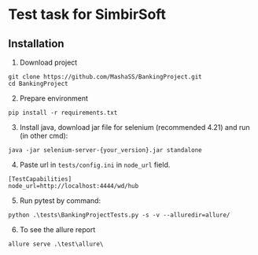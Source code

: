 # Test task for SimbirSoft

## Installation

1. Download project
```commandline
git clone https://github.com/MashaSS/BankingProject.git
cd BankingProject
```
2. Prepare environment 
```
pip install -r requirements.txt
```
3. Install java, download jar file for selenium (recommended 4.21) and run (in other cmd):
```
java -jar selenium-server-{your_version}.jar standalone
```
4. Paste url in `tests/config.ini` in `node_url` field.
```
[TestCapabilities]
node_url=http://localhost:4444/wd/hub
```
5. Run pytest by command:
```commandline
python .\tests\BankingProjectTests.py -s -v --alluredir=allure/
```
6. To see the allure report
```commandline
allure serve .\test\allure\ 
```